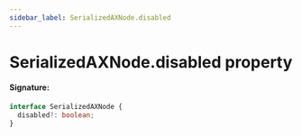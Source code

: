 ```yaml
---
sidebar_label: SerializedAXNode.disabled
---
```


# SerializedAXNode.disabled property

#### Signature:

```typescript
interface SerializedAXNode {
  disabled?: boolean;
}
```
